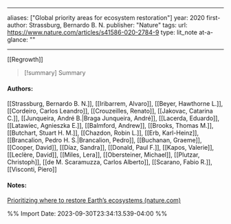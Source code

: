   
---
aliases: ["Global priority areas for ecosystem restoration"] 
year: 2020 
first-author: Strassburg, Bernardo B. N.
publisher: "Nature" 
tags: 
url: https://www.nature.com/articles/s41586-020-2784-9 
type: lit_note
at-a-glance: ""

--- 
[[Regrowth]]

>[!summary] Summary
> 

#### Authors:
[[Strassburg, Bernardo B. N.]], [[Iribarrem, Alvaro]], [[Beyer, Hawthorne L.]], [[Cordeiro, Carlos Leandro]], [[Crouzeilles, Renato]], [[Jakovac, Catarina C.]], [[Junqueira, André B.|Braga Junqueira, André]], [[Lacerda, Eduardo]], [[Latawiec, Agnieszka E.]], [[Balmford, Andrew]], [[Brooks, Thomas M.]], [[Butchart, Stuart H. M.]], [[Chazdon, Robin L.]], [[Erb, Karl-Heinz]], [[Brancalion, Pedro H. S.|Brancalion, Pedro]], [[Buchanan, Graeme]], [[Cooper, David]], [[Díaz, Sandra]], [[Donald, Paul F.]], [[Kapos, Valerie]], [[Leclère, David]], [[Miles, Lera]], [[Obersteiner, Michael]], [[Plutzar, Christoph]], [[de M. Scaramuzza, Carlos Alberto]], [[Scarano, Fabio R.]], [[Visconti, Piero]]
#### Notes:

[Prioritizing where to restore Earth’s ecosystems (nature.com)](https://www.nature.com/articles/d41586-020-02750-2)

%% Import Date: 2023-09-30T23:34:13.539-04:00 %%
